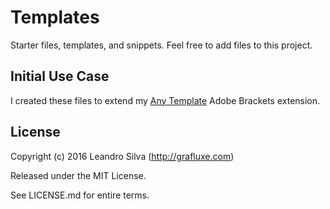 # Templates

Starter files, templates, and snippets. Feel free to add files to this project.

## Initial Use Case

I created these files to extend my [Any Template](https://github.com/Grafluxe/any-template) Adobe Brackets extension.

## License

Copyright (c) 2016 Leandro Silva (http://grafluxe.com)

Released under the MIT License.

See LICENSE.md for entire terms.
